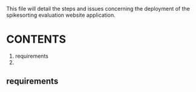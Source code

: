 This file will detail the steps and issues concerning the deployment of the
spikesorting evaluation website application.

# CONTENTS
1) requirements
2)


## requirements
